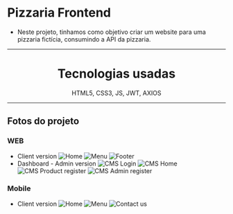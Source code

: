# Pizzaria Frontend

- Neste projeto, tinhamos como objetivo criar um website para uma pizzaria fictícia, consumindo a API da pizzaria.

---

<div align="center">
  <h1>Tecnologias usadas</h1>
  HTML5,
  CSS3,
  JS,
  JWT,
  AXIOS
</div>

---

## Fotos do projeto

### WEB

- Client version
  ![Home](./github-img/home.png)
  ![Menu](./github-img/discount-products.png)
  ![Footer](./github/img/footer.png)
- Dashboard - Admin version
  ![CMS Login](./github-img/cms-login.png)
  ![CMS Home](./github-img/cms-home.png)
  ![CMS Product register](./github-img/cms-new-product.png)
  ![CMS Admin register](./github-img/cms-new-admin.png)

### Mobile

- Client version
  ![Home](./github-img/home_mobile.png)
  ![Menu](./github-img/menu-mobile.png)
  ![Contact us](./github-img/contact-mobile.png)
